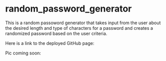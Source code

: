 # random_password_generator

This is a random passoword generator that takes input from the user about the desired length and type of characters for a password and creates a randomized password based on the user criteria.

Here is a link to the deployed GitHub page: 

Pic coming soon: